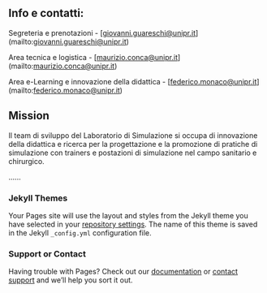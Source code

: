 ## Info e contatti: 
Segreteria e prenotazioni - [giovanni.guareschi@unipr.it] (mailto:giovanni.guareschi@unipr.it)

Area tecnica e logistica   - [maurizio.conca@unipr.it] (mailto:maurizio.conca@unipr.it)

Area e-Learning e innovazione della didattica - [federico.monaco@unipr.it] (mailto:federico.monaco@unipr.it)  
                         
                         
## Mission                        
Il team di sviluppo del Laboratorio di Simulazione si occupa di innovazione della didattica e ricerca per la progettazione e la promozione di pratiche di simulazione con trainers e postazioni di simulazione nel campo sanitario e chirurgico.
  





......

### Jekyll Themes

Your Pages site will use the layout and styles from the Jekyll theme you have selected in your [repository settings](https://github.com/simlabunipr/simlabunipr.github.io/settings). The name of this theme is saved in the Jekyll `_config.yml` configuration file.

### Support or Contact

Having trouble with Pages? Check out our [documentation](https://help.github.com/categories/github-pages-basics/) or [contact support](https://github.com/contact) and we’ll help you sort it out.

